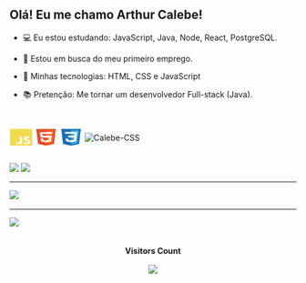 ## Olá! Eu me chamo Arthur Calebe!

- 💻 Eu estou estudando: JavaScript, Java, Node, React, PostgreSQL.
- 💼 Estou em busca do meu primeiro emprego.
- 📝 Minhas tecnologias: HTML, CSS e JavaScript
- 📚 Pretenção: Me tornar um desenvolvedor Full-stack (Java).
  
  ##
  
<div style="display: inline_block"><br>
  <img align="center" alt="Calebe-Js" height="30" width="40" src="https://raw.githubusercontent.com/devicons/devicon/master/icons/javascript/javascript-plain.svg">
  <img align="center" alt="Calebe-HTML" height="30" width="40" src="https://raw.githubusercontent.com/devicons/devicon/master/icons/html5/html5-original.svg">
  <img align="center" alt="Calebe-CSS" height="30" width="40" src="https://raw.githubusercontent.com/devicons/devicon/master/icons/css3/css3-original.svg">
      <img align="center" alt="Calebe-CSS" height="30" width="40" src="https://cdn.iconscout.com/icon/free/png-512/free-java-logo-icon-download-in-svg-png-gif-file-formats--programming-language-coding-logos-icons-1720088.png?f=webp&w=256">
</div>

  ##
 
<div> 
  <a href="https://www.instagram.com/arthurcalebe__?igsh=dDVkMTVxZzIxZ3Nz" target="_blank"><img src="https://img.shields.io/badge/-Instagram-%23E4405F?style=for-the-badge&logo=instagram&logoColor=white" target="_blank"></a>
  <a href="https://www.linkedin.com/in/arthur-calebe-a411b9319/" target="_blank"><img src="https://img.shields.io/badge/-LinkedIn-%230077B5?style=for-the-badge&logo=linkedin&logoColor=white" target="_blank"></a> 
  
</div>

<hr>

<div>
 <img src= "https://github-readme-stats.vercel.app/api?username=Arthur-Calebe&theme=transparent&bg_color=000&border_color=30A3DC&show_icons=true&icon_color=30A3DC&title_color=E94D5F&text_color=FFF" target="_blank">
</div>

<hr>
<div>
  <img src="https://github-readme-stats-git-masterrstaa-rickstaa.vercel.app/api/top-langs/?username=Arthur-Calebe&layout=compact&bg_color=000&border_color=30A3DC&title_color=E94D5F&text_color=FFF" target="_blank">
</div>

<div align="center">
<br><p align="centre"><b>Visitors Count</b></p>  
<p align="center"><img align="center" src="https://profile-counter.glitch.me/{CaueCalebe}/count.svg" /></p> 
<br></div>
